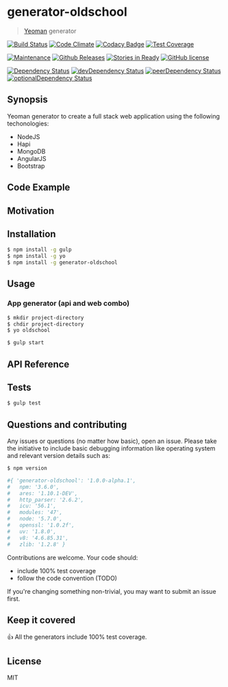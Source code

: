 # generator-oldschool

> [Yeoman](http://yeoman.io) generator

[![Build Status](https://travis-ci.org/fluky/generator-oldschool.svg?branch=master)](https://travis-ci.org/fluky/generator-oldschool)
[![Code Climate](https://codeclimate.com/github/fluky/generator-oldschool/badges/gpa.svg)](https://codeclimate.com/github/fluky/generator-oldschool)
[![Codacy Badge](https://api.codacy.com/project/badge/grade/eeae91ca87c049768c3355321e8fdd68)](https://www.codacy.com/app/james_20/generator-oldschool)
[![Test Coverage](https://codeclimate.com/github/fluky/generator-oldschool/badges/coverage.svg)](https://codeclimate.com/github/fluky/generator-oldschool/coverage)

[![Maintenance](https://img.shields.io/maintenance/yes/2016.svg)]()
[![Github Releases](https://img.shields.io/github/downloads/fluky/generator-oldschool/latest/total.svg)]()
[![Stories in Ready](https://badge.waffle.io/fluky/generator-oldschool.png?label=ready&title=ready)](https://waffle.io/fluky/generator-oldschool)
[![GitHub license](https://img.shields.io/github/license/fluky/generator-oldschool.svg)]()

[![Dependency Status](https://david-dm.org/fluky/generator-oldschool.svg)](https://david-dm.org/fluky/generator-oldschool)
[![devDependency Status](https://david-dm.org/fluky/generator-oldschool/dev-status.svg)](https://david-dm.org/fluky/generator-oldschool#info=devDependencies)
[![peerDependency Status](https://david-dm.org/fluky/generator-oldschool/peer-status.svg)](https://david-dm.org/fluky/generator-oldschool#info=peerDependencies)
[![optionalDependency Status](https://david-dm.org/fluky/generator-oldschool/optional-status.svg)](https://david-dm.org/fluky/generator-oldschool#info=optionalDependencies)

<!--
[npm-image]: https://badge.fury.io/js/generator-oldschool.svg
[npm-url]: https://npmjs.org/package/generator-oldschool
[![node](https://img.shields.io/node/v/gh-badges.svg)]()
[![Bower](https://img.shields.io/bower/v/bootstrap.svg)]()
[![Twitter URL](https://img.shields.io/twitter/url/http/shields.io.svg?style=social)]()
[![Twitter Follow](https://img.shields.io/twitter/follow/shields_io.svg?style=social)]()
[![GitHub issues](https://img.shields.io/github/issues/badges/shields.svg)]()
[![GitHub license](https://img.shields.io/github/license/mashape/apistatus.svg)]()
[![Libscore](https://img.shields.io/libscore/s/jQuery.svg)]()
-->

## Synopsis

Yeoman generator to create a full stack web application using the following techonologies:
 - NodeJS
 - Hapi
 - MongoDB
 - AngularJS
 - Bootstrap

## Code Example

## Motivation

## Installation

```bash
$ npm install -g gulp
$ npm install -g yo
$ npm install -g generator-oldschool
```

## Usage

### App generator (api and web combo)

```bash
$ mkdir project-directory
$ chdir project-directory
$ yo oldschool
```

```bash
$ gulp start
```
## API Reference

## Tests

```bash
$ gulp test
```

## Questions and contributing

Any issues or questions (no matter how basic), open an issue. Please take the
initiative to include basic debugging information like operating system
and relevant version details such as:

```bash
$ npm version

#{ 'generator-oldschool': '1.0.0-alpha.1',
#	npm: '3.6.0',
#	ares: '1.10.1-DEV',
#	http_parser: '2.6.2',
#	icu: '56.1',
#	modules: '47',
#	node: '5.7.0',
#	openssl: '1.0.2f',
#	uv: '1.8.0',
#	v8: '4.6.85.31',
#	zlib: '1.2.8' }
```

Contributions are welcome. Your code should:

 - include 100% test coverage
 - follow the code convention (TODO)

If you're changing something non-trivial, you may want to submit an issue first.

## Keep it covered

:+1: All the generators include 100% test coverage. 


## License

MIT
